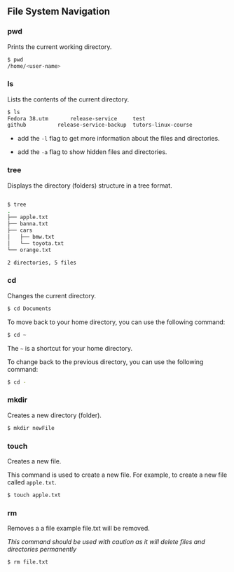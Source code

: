 ## File System Navigation

### pwd

Prints the current working directory.

```sh
$ pwd
/home/<user-name>

```

### ls

Lists the contents of the current directory.

```sh
$ ls
Fedora 38.utm		release-service		test
github			release-service-backup	tutors-linux-course
```

* add the `-l` flag to get more information about the files and directories.

* add the `-a` flag to show hidden files and directories.

### tree

Displays the directory (folders) structure in a tree format.

```sh

$ tree
.
├── apple.txt
├── banna.txt
├── cars
│   ├── bmw.txt
│   └── toyota.txt
└── orange.txt

2 directories, 5 files
```

### cd

Changes the current directory.

```sh
$ cd Documents
```

To move back to your home directory, you can use the following command:

```sh
$ cd ~
```

The `~` is a shortcut for your home directory.

To change back to the previous directory, you can use the following command:

```sh
$ cd -
```

### mkdir

Creates a new directory (folder).

```sh
$ mkdir newFile
```

### touch

Creates a new file.

This command is used to create a new file. For example, to create a new file called `apple.txt`.
```sh
$ touch apple.txt
```

### rm

Removes a a file example file.txt will be removed.

*This command should be used with caution as it will delete files and directories permanently*
```sh
$ rm file.txt
```